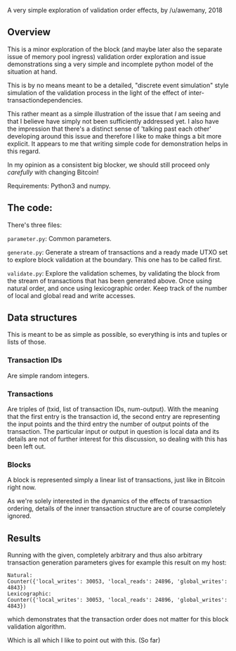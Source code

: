 A very simple exploration of validation order effects, by /u/awemany, 2018

Overview
--------

This is a minor exploration of the block (and maybe later also the
separate issue of memory pool ingress) validation order exploration
and issue demonstrations sing a very simple and incomplete python
model of the situation at hand.

This is by no means meant to be a detailed, "discrete event
simulation" style simulation of the validation process in the light of
the effect of inter-transactiondependencies.

This rather meant as a simple illustration of the issue that _I_ am
seeing and that I believe have simply not been sufficiently addressed
yet.  I also have the impression that there's a distinct sense of
'talking past each other' developing around this issue and therefore I
like to make things a bit more explicit.  It appears to me that
writing simple code for demonstration helps in this regard.

In my opinion as a consistent big blocker, we should still
proceed only *carefully* with changing Bitcoin!

Requirements: Python3 and numpy.

The code:
---------
There's three files:

`parameter.py`: Common parameters.

`generate.py`: Generate a stream of transactions and a ready made UTXO
set to explore block validation at the boundary. This one has to be called first.

`validate.py`: Explore the validation schemes, by validating the block
from the stream of transactions that has been generated above. Once
using natural order, and once using lexicographic order. Keep track of
the number of local and global read and write accesses.

Data structures
---------------
This is meant to be as simple as possible, so everything is ints
and tuples or lists of those.

### Transaction IDs
Are simple random integers.

### Transactions
Are triples of (txid, list of transaction IDs, num-output). With the meaning that the
first entry is the transaction id, the second entry are representing the input points
and the third entry the number of output points
of the transaction. The particular input or output in question is local data and
its details are not of further interest for this discussion, so dealing with this
has been left out.

### Blocks
A block is represented simply a linear list of transactions, just like in Bitcoin
right now.

As we're solely interested in the dynamics of the effects of transaction
ordering, details of the inner transaction structure are of course completely ignored.

Results
-------

Running with the given, completely arbitrary and thus also arbitrary
transaction generation parameters gives for example this result on my
host:

```
Natural:
Counter({'local_writes': 30053, 'local_reads': 24896, 'global_writes': 4843})
Lexicographic:
Counter({'local_writes': 30053, 'local_reads': 24896, 'global_writes': 4843})
```

which demonstrates that the transaction order does not matter for this
block validation algorithm.

Which is all which I like to point out with this. (So far)
